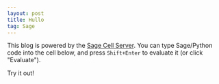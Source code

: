 ```yaml
---
layout: post
title: Hullo
tag: Sage
---
```


This blog is powered by the [Sage Cell Server](http://sagecell.sagemath.org/). You can type Sage/Python code into the cell below, and press `Shift+Enter` to evaluate it (or click "Evaluate").

Try it out!

<div id="all">
  <script type="text/x-sage"> 1 + 2  </script>
</div>
